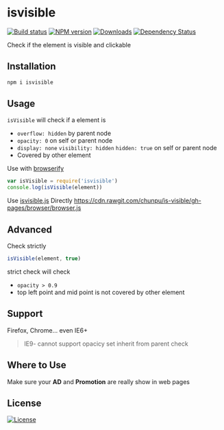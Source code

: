 isvisible
===

[![Build status][travis-image]][travis-url]
[![NPM version][npm-image]][npm-url]
[![Downloads][downloads-image]][downloads-url]
[![Dependency Status][david-image]][david-url]

[npm-image]: https://img.shields.io/npm/v/isvisible.svg?style=flat-square
[npm-url]: https://npmjs.org/package/isvisible
[downloads-image]: http://img.shields.io/npm/dm/isvisible.svg?style=flat-square
[downloads-url]: https://npmjs.org/package/isvisible
[david-image]: http://img.shields.io/david/chunpu/is-visible.svg?style=flat-square
[david-url]: https://david-dm.org/chunpu/is-visible


Check if the element is visible and clickable

Installation
---

```sh
npm i isvisible
```

Usage
---

`isVisible` will check if a element is

- `overflow: hidden` by parent node
- `opacity: 0` on self or parent node
- `display: none` `visibility: hidden` `hidden: true` on self or parent node
- Covered by other element

Use with [browserify](https://github.com/substack/node-browserify)

```js
var isVisible = require('isvisible')
console.log(isVisible(element))
```

Use [isvisible.js](browser/browser.js) Directly <https://cdn.rawgit.com/chunpu/is-visible/gh-pages/browser/browser.js>


Advanced
---

Check strictly

```js
isVisible(element, true)
```

strict check will check

- `opacity > 0.9`
- top left point and mid point is not covered by other element

Support
---

Firefox, Chrome... even IE6+

> IE9- cannot support opacicy set inherit from parent check


Where to Use
---

Make sure your **AD** and **Promotion** are really show in web pages

License
---

[![License][license-image]][license-url]

[travis-image]: https://img.shields.io/travis/chunpu/is-visible.svg?style=flat-square
[travis-url]: https://travis-ci.org/chunpu/is-visible
[license-image]: http://img.shields.io/npm/l/isvisible.svg?style=flat-square
[license-url]: #
